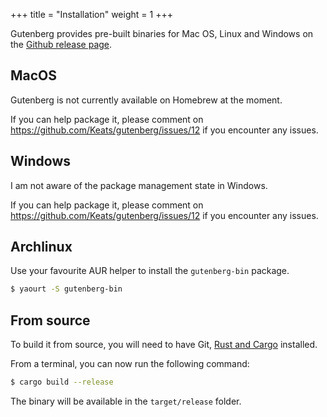 +++
title = "Installation"
weight = 1
+++

Gutenberg provides pre-built binaries for Mac OS, Linux and Windows on the
[Github release page](https://github.com/Keats/gutenberg/releases).

## MacOS

Gutenberg is not currently available on Homebrew at the moment.

If you can help package it, please comment on https://github.com/Keats/gutenberg/issues/12
if you encounter any issues.

## Windows

I am not aware of the package management state in Windows.

If you can help package it, please comment on https://github.com/Keats/gutenberg/issues/12
if you encounter any issues.

## Archlinux

Use your favourite AUR helper to install the `gutenberg-bin` package.

```bash
$ yaourt -S gutenberg-bin
```

## From source
To build it from source, you will need to have Git, [Rust and Cargo](https://www.rust-lang.org/en-US/)
installed.

From a terminal, you can now run the following command:

```bash
$ cargo build --release
```

The binary will be available in the `target/release` folder.
